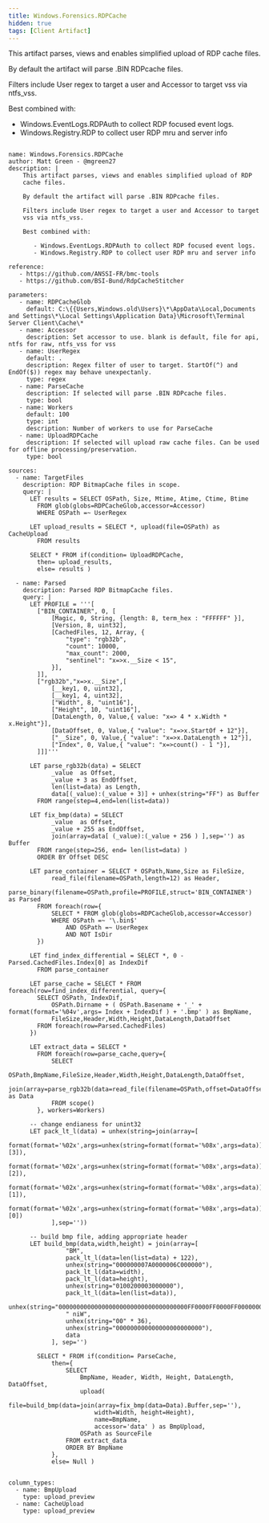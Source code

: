 ```yaml
---
title: Windows.Forensics.RDPCache
hidden: true
tags: [Client Artifact]
---
```


This artifact parses, views and enables simplified upload of RDP 
cache files. 

By default the artifact will parse .BIN RDPcache files.
   
Filters include User regex to target a user and Accessor to target
vss via ntfs_vss.

Best combined with:

   - Windows.EventLogs.RDPAuth to collect RDP focused event logs.
   - Windows.Registry.RDP to collect user RDP mru and server info


<pre><code class="language-yaml">
name: Windows.Forensics.RDPCache
author: Matt Green - @mgreen27
description: |
    This artifact parses, views and enables simplified upload of RDP 
    cache files. 
    
    By default the artifact will parse .BIN RDPcache files.
       
    Filters include User regex to target a user and Accessor to target
    vss via ntfs_vss.
    
    Best combined with:
    
       - Windows.EventLogs.RDPAuth to collect RDP focused event logs.
       - Windows.Registry.RDP to collect user RDP mru and server info

reference:
   - https://github.com/ANSSI-FR/bmc-tools
   - https://github.com/BSI-Bund/RdpCacheStitcher

parameters:
   - name: RDPCacheGlob
     default: C:\{{Users,Windows.old\Users}\*\AppData\Local,Documents and Settings\*\Local Settings\Application Data}\Microsoft\Terminal Server Client\Cache\*
   - name: Accessor
     description: Set accessor to use. blank is default, file for api, ntfs for raw, ntfs_vss for vss
   - name: UserRegex
     default: .
     description: Regex filter of user to target. StartOf(^) and EndOf($)) regex may behave unexpectanly.
     type: regex
   - name: ParseCache
     description: If selected will parse .BIN RDPcache files.
     type: bool
   - name: Workers
     default: 100
     type: int
     description: Number of workers to use for ParseCache
   - name: UploadRDPCache
     description: If selected will upload raw cache files. Can be used for offline processing/preservation.
     type: bool

sources:
  - name: TargetFiles
    description: RDP BitmapCache files in scope. 
    query: |
      LET results = SELECT OSPath, Size, Mtime, Atime, Ctime, Btime
        FROM glob(globs=RDPCacheGlob,accessor=Accessor)
        WHERE OSPath =~ UserRegex
        
      LET upload_results = SELECT *, upload(file=OSPath) as CacheUpload
        FROM results
    
      SELECT * FROM if(condition= UploadRDPCache,
        then= upload_results,
        else= results )
        
  - name: Parsed
    description: Parsed RDP BitmapCache files. 
    query: |
      LET PROFILE = '''[
        ["BIN_CONTAINER", 0, [
            [Magic, 0, String, {length: 8, term_hex : "FFFFFF" }],
            [Version, 8, uint32],
            [CachedFiles, 12, Array, {
                "type": "rgb32b",
                "count": 10000,
                "max_count": 2000,
                "sentinel": "x=&gt;x.__Size &lt; 15",
            }],
        ]],
        ["rgb32b","x=&gt;x.__Size",[
            [__key1, 0, uint32],
            [__key1, 4, uint32],
            ["Width", 8, "uint16"],
            ["Height", 10, "uint16"],
            [DataLength, 0, Value,{ value: "x=&gt; 4 * x.Width * x.Height"}],
            [DataOffset, 0, Value,{ "value": "x=&gt;x.StartOf + 12"}],
            ["__Size", 0, Value,{ "value": "x=&gt;x.DataLength + 12"}],
            ["Index", 0, Value,{ "value": "x=&gt;count() - 1 "}],
        ]]]'''
        
      LET parse_rgb32b(data) = SELECT
            _value  as Offset,
            _value + 3 as EndOffset,
            len(list=data) as Length,
            data[(_value):(_value + 3)] + unhex(string="FF") as Buffer
        FROM range(step=4,end=len(list=data))
        
      LET fix_bmp(data) = SELECT 
            _value  as Offset,
            _value + 255 as EndOffset,
            join(array=data[ (_value):(_value + 256 ) ],sep='') as Buffer
        FROM range(step=256, end= len(list=data) )
        ORDER BY Offset DESC
        
      LET parse_container = SELECT * OSPath,Name,Size as FileSize,
            read_file(filename=OSPath,length=12) as Header,
            parse_binary(filename=OSPath,profile=PROFILE,struct='BIN_CONTAINER') as Parsed
        FROM foreach(row={
            SELECT * FROM glob(globs=RDPCacheGlob,accessor=Accessor) 
            WHERE OSPath =~ '\.bin$'
                AND OSPath =~ UserRegex
                AND NOT IsDir
        })
        
      LET find_index_differential = SELECT *, 0 - Parsed.CachedFiles.Index[0] as IndexDif
        FROM parse_container
      
      LET parse_cache = SELECT * FROM foreach(row=find_index_differential, query={
        SELECT OSPath, IndexDif,
            OSPath.Dirname + ( OSPath.Basename + '_' + format(format='%04v',args= Index + IndexDif ) + '.bmp' ) as BmpName,
            FileSize,Header,Width,Height,DataLength,DataOffset
        FROM foreach(row=Parsed.CachedFiles)
      })
      
      LET extract_data = SELECT *
        FROM foreach(row=parse_cache,query={
            SELECT
                OSPath,BmpName,FileSize,Header,Width,Height,DataLength,DataOffset,
                join(array=parse_rgb32b(data=read_file(filename=OSPath,offset=DataOffset,length=DataLength)).Buffer,sep='') as Data 
            FROM scope()
        }, workers=Workers)
      
      -- change endianess for unint32
      LET pack_lt_l(data) = unhex(string=join(array=[ 
        format(format='%02x',args=unhex(string=format(format='%08x',args=data))[3]), 
        format(format='%02x',args=unhex(string=format(format='%08x',args=data))[2]),
        format(format='%02x',args=unhex(string=format(format='%08x',args=data))[1]),
        format(format='%02x',args=unhex(string=format(format='%08x',args=data))[0]) 
            ],sep=''))
            
      -- build bmp file, adding appropriate header
      LET build_bmp(data,width,height) = join(array=[ 
                "BM",
                pack_lt_l(data=len(list=data) + 122),
                unhex(string="000000007A0000006C000000"),
                pack_lt_l(data=width),
                pack_lt_l(data=height),
                unhex(string="0100200003000000"),
                pack_lt_l(data=len(list=data)),
                unhex(string="000000000000000000000000000000000000FF0000FF0000FF000000000000FF"),
                " niW",
                unhex(string="00" * 36),
                unhex(string="000000000000000000000000"),
                data 
            ], sep='')
        
        SELECT * FROM if(condition= ParseCache,
            then={
                SELECT 
                    BmpName, Header, Width, Height, DataLength, DataOffset,
                    upload(
                        file=build_bmp(data=join(array=fix_bmp(data=Data).Buffer,sep=''), 
                        width=Width, height=Height),
                        name=BmpName,
                        accessor='data' ) as BmpUpload,
                    OSPath as SourceFile
                FROM extract_data
                ORDER BY BmpName
            }, 
            else= Null )
            
      
column_types:
  - name: BmpUpload
    type: upload_preview
  - name: CacheUpload
    type: upload_preview
</code></pre>

